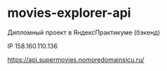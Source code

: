 # movies-explorer-api
Дипломный проект в ЯндексПрактикуме (бэкенд)

IP 158.160.110.136

https://api.supermovies.nomoredomainsicu.ru/


